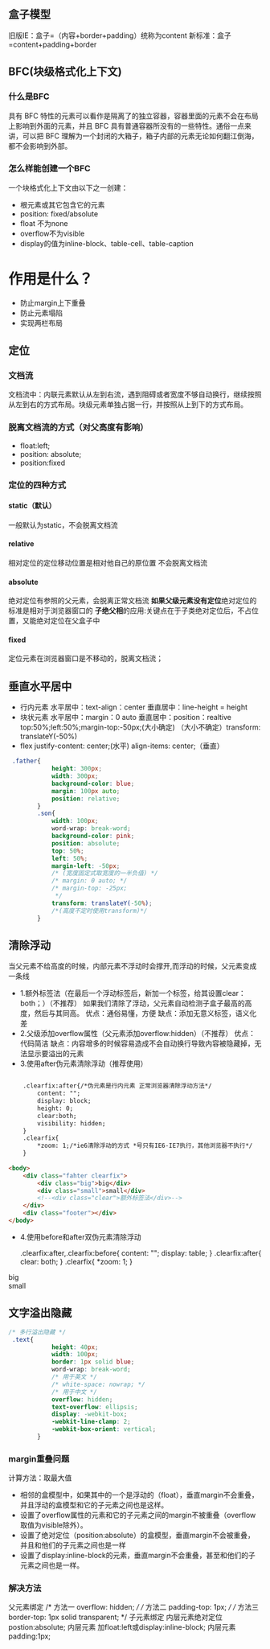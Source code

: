 
## 盒子模型
旧版IE：盒子=（内容+border+padding）统称为content
新标准：盒子=content+padding+border

## BFC(块级格式化上下文)
### 什么是BFC
具有 BFC 特性的元素可以看作是隔离了的独立容器，容器里面的元素不会在布局上影响到外面的元素，并且 BFC 具有普通容器所没有的一些特性。通俗一点来讲，可以把 BFC 理解为一个封闭的大箱子，箱子内部的元素无论如何翻江倒海，都不会影响到外部。

### 怎么样能创建一个BFC

一个块格式化上下文由以下之一创建：
+ 根元素或其它包含它的元素
+ position: fixed/absolute
+ float 不为none
+ overflow不为visible
+ display的值为inline-block、table-cell、table-caption

# 作用是什么？

+ 防止margin上下重叠
+ 防止元素塌陷
+ 实现两栏布局

## 定位
### 文档流
文档流中：内联元素默认从左到右流，遇到阻碍或者宽度不够自动换行，继续按照从左到右的方式布局。块级元素单独占据一行，并按照从上到下的方式布局。
### 脱离文档流的方式（对父高度有影响）
+ float:left; 
+ position: absolute; 
+ position:fixed  
### 定位的四种方式
#### static（默认）
一般默认为static，不会脱离文档流
#### relative
相对定位的定位移动位置是相对他自己的原位置
不会脱离文档流
#### absolute
绝对定位有参照的父元素，会脱离正常文档流
**如果父级元素没有定位**绝对定位的标准是相对于浏览器窗口的
**子绝父相**的应用:关键点在于子类绝对定位后，不占位置，又能绝对定位在父盒子中
#### fixed
定位元素在浏览器窗口是不移动的，脱离文档流；

## 垂直水平居中
+ 行内元素 水平居中：text-align：center
          垂直居中：line-height = height
+ 块状元素 水平居中：margin：0 auto
           垂直居中：position：realtive top:50%;left:50%;margin-top:-50px;(大小确定)
           （大小不确定）transform: translateY(-50%)
+ flex      justify-content: center;(水平)
            align-items: center;（垂直）
```css
 .father{
            height: 300px;
            width: 300px;
            background-color: blue;
            margin: 100px auto;
            position: relative;
        }
        .son{
            width: 100px;
            word-wrap: break-word;
            background-color: pink;
            position: absolute;
            top: 50%;
            left: 50%;
            margin-left: -50px; 
            /* (宽度固定式取宽度的一半负值) */
            /* margin: 0 auto; */
            /* margin-top: -25px;
             */
            transform: translateY(-50%); 
            /*(高度不定时使用transform)*/
        }
```

## 清除浮动
当父元素不给高度的时候，内部元素不浮动时会撑开,而浮动的时候，父元素变成一条线
+ 1.额外标签法（在最后一个浮动标签后，新加一个标签，给其设置clear：both；）（不推荐）
如果我们清除了浮动，父元素自动检测子盒子最高的高度，然后与其同高。
优点：通俗易懂，方便 缺点：添加无意义标签，语义化差
+ 2.父级添加overflow属性（父元素添加overflow:hidden）（不推荐）
优点：代码简洁
缺点：内容增多的时候容易造成不会自动换行导致内容被隐藏掉，无法显示要溢出的元素
+ 3.使用after伪元素清除浮动（推荐使用）
```html

    .clearfix:after{/*伪元素是行内元素 正常浏览器清除浮动方法*/
        content: "";
        display: block;
        height: 0;
        clear:both;
        visibility: hidden;
    }
    .clearfix{
        *zoom: 1;/*ie6清除浮动的方式 *号只有IE6-IE7执行，其他浏览器不执行*/
    }
 
<body>
    <div class="fahter clearfix">
        <div class="big">big</div>
        <div class="small">small</div>
        <!--<div class="clear">额外标签法</div>-->
    </div>
    <div class="footer"></div>
</body>
```
+ 4.使用before和after双伪元素清除浮动

     .clearfix:after,.clearfix:before{
        content: "";
        display: table;
    }
    .clearfix:after{
        clear: both;
    }
    .clearfix{
        *zoom: 1;
    }
 
 <div class="fahter clearfix">
        <div class="big">big</div>
        <div class="small">small</div>
    </div>
    <div class="footer"></div>



## 文字溢出隐藏
```css
/* 多行溢出隐藏 */
 .text{
            height: 40px;
            width: 100px;
            border: 1px solid blue;
            word-wrap: break-word;
            /* 用于英文 */
            /* white-space: nowrap; */
            /* 用于中文 */
            overflow: hidden;
            text-overflow: ellipsis;
            display: -webkit-box;
            -webkit-line-clamp: 2;
            -webkit-box-orient: vertical;
        }
```


### margin重叠问题
计算方法：取最大值
+ 相邻的盒模型中，如果其中的一个是浮动的（float），垂直margin不会重叠，并且浮动的盒模型和它的子元素之间也是这样。
+ 设置了overflow属性的元素和它的子元素之间的margin不被重叠（overflow取值为visible除外）。
+ 设置了绝对定位（position:absolute）的盒模型，垂直margin不会被重叠，并且和他们的子元素之间也是一样
+ 设置了display:inline-block的元素，垂直margin不会重叠，甚至和他们的子元素之间也是一样。
### 解决方法
父元素绑定
/* 方法一 overflow: hidden; */
/* 方法二 padding-top: 1px; */
/* 方法三 border-top: 1px solid transparent; */
子元素绑定
内层元素绝对定位 postion:absolute;
内层元素 加float:left或display:inline-block;
内层元素padding:1px;